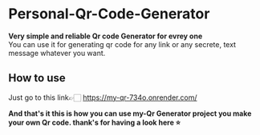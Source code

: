 # Personal-Qr-Code-Generator #  
**Very simple and reliable Qr code Generator for evrey one**  
You can use it for generating qr code for any link or any secrete, text message whatever you want.  
  
## How to use ##  
  
Just go to this link👉🏻 https://my-qr-734o.onrender.com/

**And that's it this is how you can use my-Qr Generator project you make your own Qr code. thank's for having a look here ⭐**    




